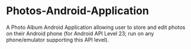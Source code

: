 # Photos-Android-Application
A Photo Album Android Application allowing user to store and edit photos on their Android phone (for Android API Level 23; run on any phone/emulator supporting this API level).

